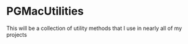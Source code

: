 # PGMacUtilities
This will be a collection of utility methods that I use in nearly all of my projects
